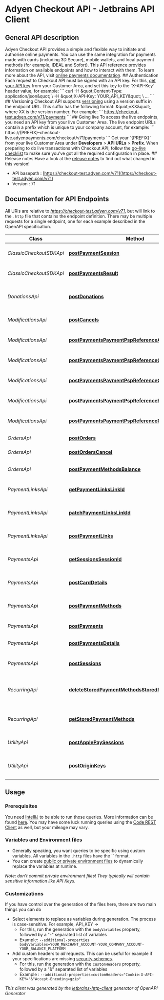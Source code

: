 # Adyen Checkout API - Jetbrains API Client

## General API description

Adyen Checkout API provides a simple and flexible way to initiate and authorise online payments. You can use the same integration for payments made with cards (including 3D Secure), mobile wallets, and local payment methods (for example, iDEAL and Sofort).  This API reference provides information on available endpoints and how to interact with them. To learn more about the API, visit [online payments documentation](https://docs.adyen.com/online-payments).  ## Authentication Each request to Checkout API must be signed with an API key. For this, [get your API key](https://docs.adyen.com/development-resources/api-credentials#generate-api-key) from your Customer Area, and set this key to the &#x60;X-API-Key&#x60; header value, for example:  &#x60;&#x60;&#x60; curl -H \&quot;Content-Type: application/json\&quot; \\ -H \&quot;X-API-Key: YOUR_API_KEY\&quot; \\ ... &#x60;&#x60;&#x60; ## Versioning Checkout API supports [versioning](https://docs.adyen.com/development-resources/versioning) using a version suffix in the endpoint URL. This suffix has the following format: \&quot;vXX\&quot;, where XX is the version number.  For example: &#x60;&#x60;&#x60; https://checkout-test.adyen.com/v71/payments &#x60;&#x60;&#x60;  ## Going live  To access the live endpoints, you need an API key from your live Customer Area.  The live endpoint URLs contain a prefix which is unique to your company account, for example: &#x60;&#x60;&#x60; https://{PREFIX}-checkout-live.adyenpayments.com/checkout/v71/payments &#x60;&#x60;&#x60;  Get your &#x60;{PREFIX}&#x60; from your live Customer Area under **Developers** &gt; **API URLs** &gt; **Prefix**.  When preparing to do live transactions with Checkout API, follow the [go-live checklist](https://docs.adyen.com/online-payments/go-live-checklist) to make sure you&#39;ve got all the required configuration in place.  ## Release notes Have a look at the [release notes](https://docs.adyen.com/online-payments/release-notes?integration_type&#x3D;api&amp;version&#x3D;71) to find out what changed in this version!

* API basepath : [https://checkout-test.adyen.com/v71](https://checkout-test.adyen.com/v71)
* Version : 71

## Documentation for API Endpoints

All URIs are relative to *https://checkout-test.adyen.com/v71*, but will link to the `.http` file that contains the endpoint definition.
There may be multiple requests for a single endpoint, one for each example described in the OpenAPI specification.

Class | Method | HTTP request | Description
------------ | ------------- | ------------- | -------------
*ClassicCheckoutSDKApi* | [**postPaymentSession**](Apis/ClassicCheckoutSDKApi.http#postpaymentsession) | **POST** /paymentSession | Create a payment session
*ClassicCheckoutSDKApi* | [**postPaymentsResult**](Apis/ClassicCheckoutSDKApi.http#postpaymentsresult) | **POST** /payments/result | Verify a payment result
*DonationsApi* | [**postDonations**](Apis/DonationsApi.http#postdonations) | **POST** /donations | Start a transaction for donations
*ModificationsApi* | [**postCancels**](Apis/ModificationsApi.http#postcancels) | **POST** /cancels | Cancel an authorised payment
*ModificationsApi* | [**postPaymentsPaymentPspReferenceAmountUpdates**](Apis/ModificationsApi.http#postpaymentspaymentpspreferenceamountupdates) | **POST** /payments/{paymentPspReference}/amountUpdates | Update an authorised amount
*ModificationsApi* | [**postPaymentsPaymentPspReferenceCancels**](Apis/ModificationsApi.http#postpaymentspaymentpspreferencecancels) | **POST** /payments/{paymentPspReference}/cancels | Cancel an authorised payment
*ModificationsApi* | [**postPaymentsPaymentPspReferenceCaptures**](Apis/ModificationsApi.http#postpaymentspaymentpspreferencecaptures) | **POST** /payments/{paymentPspReference}/captures | Capture an authorised payment
*ModificationsApi* | [**postPaymentsPaymentPspReferenceRefunds**](Apis/ModificationsApi.http#postpaymentspaymentpspreferencerefunds) | **POST** /payments/{paymentPspReference}/refunds | Refund a captured payment
*ModificationsApi* | [**postPaymentsPaymentPspReferenceReversals**](Apis/ModificationsApi.http#postpaymentspaymentpspreferencereversals) | **POST** /payments/{paymentPspReference}/reversals | Refund or cancel a payment
*OrdersApi* | [**postOrders**](Apis/OrdersApi.http#postorders) | **POST** /orders | Create an order
*OrdersApi* | [**postOrdersCancel**](Apis/OrdersApi.http#postorderscancel) | **POST** /orders/cancel | Cancel an order
*OrdersApi* | [**postPaymentMethodsBalance**](Apis/OrdersApi.http#postpaymentmethodsbalance) | **POST** /paymentMethods/balance | Get the balance of a gift card
*PaymentLinksApi* | [**getPaymentLinksLinkId**](Apis/PaymentLinksApi.http#getpaymentlinkslinkid) | **GET** /paymentLinks/{linkId} | Get a payment link
*PaymentLinksApi* | [**patchPaymentLinksLinkId**](Apis/PaymentLinksApi.http#patchpaymentlinkslinkid) | **PATCH** /paymentLinks/{linkId} | Update the status of a payment link
*PaymentLinksApi* | [**postPaymentLinks**](Apis/PaymentLinksApi.http#postpaymentlinks) | **POST** /paymentLinks | Create a payment link
*PaymentsApi* | [**getSessionsSessionId**](Apis/PaymentsApi.http#getsessionssessionid) | **GET** /sessions/{sessionId} | Get the result of a payment session
*PaymentsApi* | [**postCardDetails**](Apis/PaymentsApi.http#postcarddetails) | **POST** /cardDetails | Get the list of brands on the card
*PaymentsApi* | [**postPaymentMethods**](Apis/PaymentsApi.http#postpaymentmethods) | **POST** /paymentMethods | Get a list of available payment methods
*PaymentsApi* | [**postPayments**](Apis/PaymentsApi.http#postpayments) | **POST** /payments | Start a transaction
*PaymentsApi* | [**postPaymentsDetails**](Apis/PaymentsApi.http#postpaymentsdetails) | **POST** /payments/details | Submit details for a payment
*PaymentsApi* | [**postSessions**](Apis/PaymentsApi.http#postsessions) | **POST** /sessions | Create a payment session
*RecurringApi* | [**deleteStoredPaymentMethodsStoredPaymentMethodId**](Apis/RecurringApi.http#deletestoredpaymentmethodsstoredpaymentmethodid) | **DELETE** /storedPaymentMethods/{storedPaymentMethodId} | Delete a token for stored payment details
*RecurringApi* | [**getStoredPaymentMethods**](Apis/RecurringApi.http#getstoredpaymentmethods) | **GET** /storedPaymentMethods | Get tokens for stored payment details
*UtilityApi* | [**postApplePaySessions**](Apis/UtilityApi.http#postapplepaysessions) | **POST** /applePay/sessions | Get an Apple Pay session
*UtilityApi* | [**postOriginKeys**](Apis/UtilityApi.http#postoriginkeys) | **POST** /originKeys | Create originKey values for domains


## Usage

### Prerequisites

You need [IntelliJ](https://www.jetbrains.com/idea/) to be able to run those queries. More information can be found [here](https://www.jetbrains.com/help/idea/http-client-in-product-code-editor.html).
You may have some luck running queries using the [Code REST Client](https://marketplace.visualstudio.com/items?itemName=humao.rest-client) as well, but your mileage may vary.

### Variables and Environment files

* Generally speaking, you want queries to be specific using custom variables. All variables in the `.http` files have the `` format.
* You can create [public or private environment files](https://www.jetbrains.com/help/idea/exploring-http-syntax.html#environment-variables) to dynamically replace the variables at runtime.

_Note: don't commit private environment files! They typically will contain sensitive information like API Keys._

### Customizations

If you have control over the generation of the files here, there are two main things you can do

* Select elements to replace as variables during generation. The process is case-sensitive. For example, API_KEY -> 
    * For this, run the generation with the `bodyVariables` property, followed by a "-" separated list of variables
    * Example: `--additional-properties bodyVariables=YOUR_MERCHANT_ACCOUNT-YOUR_COMPANY_ACCOUNT-YOUR_BALANCE_PLATFORM`
* Add custom headers to _all_ requests. This can be useful for example if your specifications are missing [security schemes](https://github.com/github/rest-api-description/issues/237).
    * For this, run the generation with the `customHeaders` property, followed by a "&" separated list of variables
    * Example : `--additional-properties=customHeaders="Cookie:X-API-KEY="&"Accept-Encoding=gzip"`

_This client was generated by the [jetbrains-http-client](https://openapi-generator.tech/docs/generators/jetbrains-http-client) generator of OpenAPI Generator_